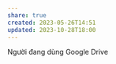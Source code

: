 ```yaml
---
share: true
created: 2023-05-26T14:51
updated: 2023-10-28T18:00
---
```


Người đang dùng Google Drive
